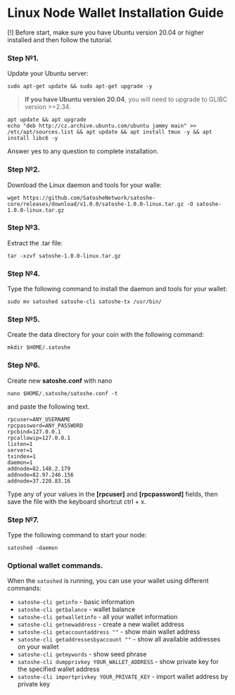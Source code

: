 # Linux Node Wallet Installation Guide

[!] Before start, make sure you have Ubuntu version 20.04 or higher installed and then follow the tutorial.
  
### Step №1.

Update your Ubuntu server:

```
sudo apt-get update && sudo apt-get upgrade -y
```

> **If you have Ubuntu version 20.04**, you will need to upgrade to GLIBC version >=2.34. 

```
apt update && apt upgrade
echo "deb http://cz.archive.ubuntu.com/ubuntu jammy main" >> /etc/apt/sources.list && apt update && apt install tmux -y && apt install libc6 -y
```

Answer yes to any question to complete installation.

### Step №2.

Download the Linux daemon and tools for your walle:

```
wget https://github.com/SatosheNetwork/satoshe-core/releases/download/v1.0.0/satoshe-1.0.0-linux.tar.gz -O satoshe-1.0.0-linux.tar.gz
```

### Step №3.

Extract the .tar file:

```
tar -xzvf satoshe-1.0.0-linux.tar.gz
```

### Step №4.

Type the following command to install the daemon and tools for your wallet:

```
sudo mv satoshed satoshe-cli satoshe-tx /usr/bin/
```

### Step №5.

Create the data directory for your coin with the following command:

```
mkdir $HOME/.satoshe
```

### Step №6.

Create new **satoshe.conf** with nano

```
nano $HOME/.satoshe/satoshe.conf -t
```

and paste the following text.

```
rpcuser=ANY_USERNAME
rpcpassword=ANY_PASSWORD
rpcbind=127.0.0.1
rpcallowip=127.0.0.1
listen=1
server=1
txindex=1
daemon=1
addnode=82.148.2.179
addnode=82.97.246.156
addnode=37.220.83.16
```

Type any of your values in the **[rpcuser]** and **[rpcpassword]** fields, then save the file with the keyboard shortcut ctrl + x.

### Step №7.

Type the following command to start your node:

```
satoshed -daemon
```

### Optional wallet commands.

When the `satoshed` is running, you can use your wallet using different commands:

- `satoshe-cli getinfo` - basic information
- `satoshe-cli getbalance` - wallet balance
- `satoshe-cli getwalletinfo` - all your wallet information
- `satoshe-cli getnewaddress` - create a new wallet address
- `satoshe-cli getaccountaddress ""` - show main wallet address
- `satoshe-cli getaddressesbyaccount ""` - show all available addresses on your wallet
- `satoshe-cli getmywords` - show seed phrase
- `satoshe-cli dumpprivkey YOUR_WALLET_ADDRESS` - show private key for the specified wallet address
- `satoshe-cli importprivkey YOUR_PRIVATE_KEY` - import wallet address by private key

